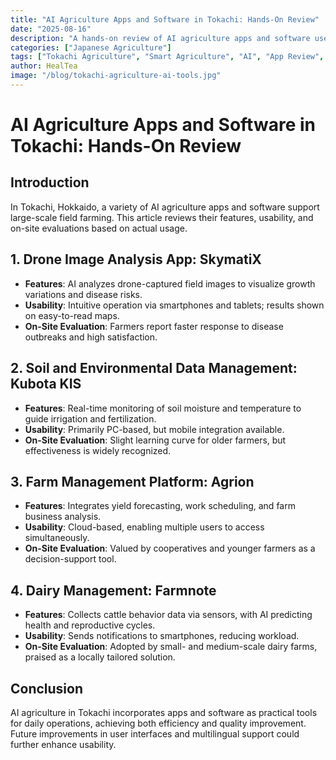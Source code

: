 ```yaml
---
title: "AI Agriculture Apps and Software in Tokachi: Hands-On Review"
date: "2025-08-16"
description: "A hands-on review of AI agriculture apps and software used in Tokachi, Hokkaido, focusing on their features, usability, and on-site evaluations."
categories: ["Japanese Agriculture"]
tags: ["Tokachi Agriculture", "Smart Agriculture", "AI", "App Review", "Hokkaido Agriculture"]
author: HealTea
image: "/blog/tokachi-agriculture-ai-tools.jpg"
---
```


# AI Agriculture Apps and Software in Tokachi: Hands-On Review

## Introduction
In Tokachi, Hokkaido, a variety of AI agriculture apps and software support large-scale field farming. This article reviews their features, usability, and on-site evaluations based on actual usage.

## 1. Drone Image Analysis App: SkymatiX
- **Features**: AI analyzes drone-captured field images to visualize growth variations and disease risks.  
- **Usability**: Intuitive operation via smartphones and tablets; results shown on easy-to-read maps.  
- **On-Site Evaluation**: Farmers report faster response to disease outbreaks and high satisfaction.

## 2. Soil and Environmental Data Management: Kubota KIS
- **Features**: Real-time monitoring of soil moisture and temperature to guide irrigation and fertilization.  
- **Usability**: Primarily PC-based, but mobile integration available.  
- **On-Site Evaluation**: Slight learning curve for older farmers, but effectiveness is widely recognized.

## 3. Farm Management Platform: Agrion
- **Features**: Integrates yield forecasting, work scheduling, and farm business analysis.  
- **Usability**: Cloud-based, enabling multiple users to access simultaneously.  
- **On-Site Evaluation**: Valued by cooperatives and younger farmers as a decision-support tool.

## 4. Dairy Management: Farmnote
- **Features**: Collects cattle behavior data via sensors, with AI predicting health and reproductive cycles.  
- **Usability**: Sends notifications to smartphones, reducing workload.  
- **On-Site Evaluation**: Adopted by small- and medium-scale dairy farms, praised as a locally tailored solution.

## Conclusion
AI agriculture in Tokachi incorporates apps and software as practical tools for daily operations, achieving both efficiency and quality improvement. Future improvements in user interfaces and multilingual support could further enhance usability.
